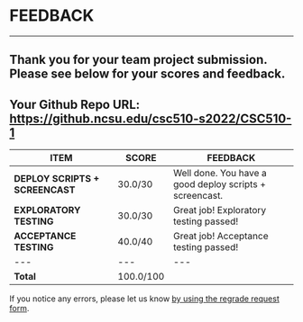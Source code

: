# FEEDBACK
---
Thank you for your team project submission.                  Please see below for your scores and feedback.
---
## Your Github Repo URL: https://github.ncsu.edu/csc510-s2022/CSC510-1 
| ITEM | SCORE | FEEDBACK |
| --- | --- | --- |
| **DEPLOY SCRIPTS + SCREENCAST** | 30.0/30 | Well done. You have a good deploy scripts + screencast. |
| **EXPLORATORY TESTING** | 30.0/30 | Great job! Exploratory testing passed! |
| **ACCEPTANCE TESTING** | 40.0/40 | Great job! Acceptance testing passed! |
| --- | --- | --- |
| **Total** | 100.0/100 |  |

If you notice any errors, please let us know [by using the regrade request form](https://github.ncsu.edu/CSC-510/Course/blob/main/README.md#homeworkproject-regrade-requests).

